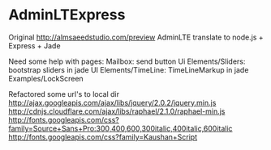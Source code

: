 AdminLTExpress
==============

Original http://almsaeedstudio.com/preview 
AdminLTE translate to node.js + Express + Jade


Need some help with pages:
  Mailbox: send button
  Ui Elements/Sliders: bootstrap sliders in jade 
  UI Elements/TimeLine: TimeLineMarkup in jade 
  Examples/LockScreen
  

Refactored some url's to local dir
    http://ajax.googleapis.com/ajax/libs/jquery/2.0.2/jquery.min.js
    http://cdnjs.cloudflare.com/ajax/libs/raphael/2.1.0/raphael-min.js
    http://fonts.googleapis.com/css?family=Source+Sans+Pro:300,400,600,300italic,400italic,600italic
    http://fonts.googleapis.com/css?family=Kaushan+Script
